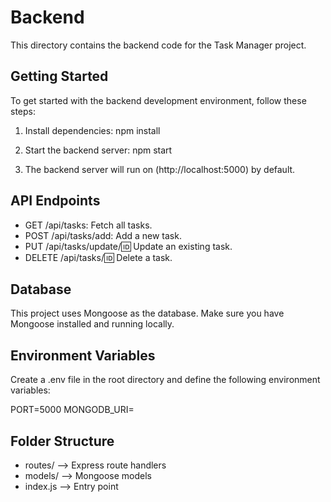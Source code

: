 # Backend

This directory contains the backend code for the Task Manager project.

## Getting Started

To get started with the backend development environment, follow these steps:

1. Install dependencies:
    npm install


2. Start the backend server:
    npm start


3. The backend server will run on (http://localhost:5000) by default.

## API Endpoints

- GET /api/tasks: Fetch all tasks.
- POST /api/tasks/add: Add a new task.
- PUT /api/tasks/update/:id: Update an existing task.
- DELETE /api/tasks/:id: Delete a task.

## Database

This project uses Mongoose as the database. Make sure you have Mongoose installed and running locally.

## Environment Variables

Create a .env file in the root directory and define the following environment variables:

PORT=5000
MONGODB_URI=<your-mongodb-uri>


## Folder Structure

- routes/       --> Express route handlers
- models/       --> Mongoose models
- index.js      --> Entry point

